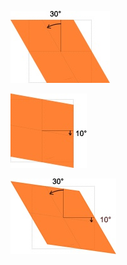 ![](./imgs/transform-skew/1.jpg)

![](./imgs/transform-skew/2.jpg)

![](./imgs/transform-skew/3.jpg)